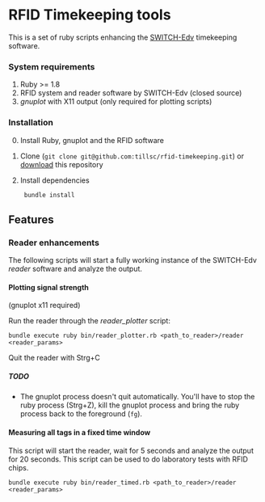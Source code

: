 # RFID Timekeeping tools

This is a set of ruby scripts enhancing the [SWITCH-Edv](http://www.zeit-messung.de/) timekeeping software.

### System requirements
1. Ruby >= 1.8
2. RFID system and reader software by SWITCH-Edv (closed source)
3. *gnuplot* with X11 output (only required for plotting scripts)

### Installation
0. Install Ruby, gnuplot and the RFID software
1. Clone (`git clone git@github.com:tillsc/rfid-timekeeping.git`) or [download](https://github.com/tillsc/rfid-timekeeping/zipball/master) this repository
2. Install dependencies

        bundle install

## Features

### Reader enhancements

The following scripts will start a fully working instance of the SWITCH-Edv *reader* software and analyze the output. 

#### Plotting signal strength
(gnuplot x11 required)

Run the reader through the *reader_plotter* script:

    bundle execute ruby bin/reader_plotter.rb <path_to_reader>/reader <reader_params>

Quit the reader with Strg+C

##### TODO
* The gnuplot process doesn't quit automatically. You'll have to stop the ruby process (Strg+Z), kill the gnuplot process and bring the ruby process back to the foreground (`fg`).

#### Measuring all tags in a fixed time window

This script will start the reader, wait for 5 seconds and analyze the output for 20 seconds. This script can be used to do laboratory tests with RFID chips.

    bundle execute ruby bin/reader_timed.rb <path_to_reader>/reader <reader_params>

